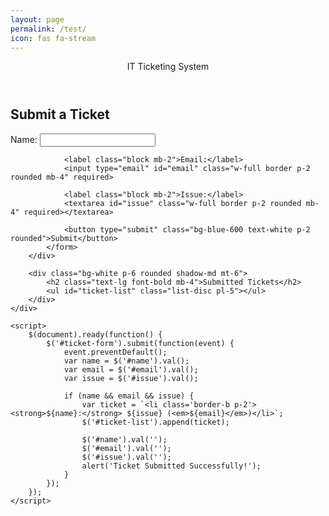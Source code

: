 ```yaml
---
layout: page
permalink: /test/
icon: fas fa-stream
---
```


<!DOCTYPE html>
<html>
<head>
    <title>IT Ticketing System</title>
    <meta charset="UTF-8">
    <meta name="viewport" content="width=device-width, initial-scale=1.0">
    <link rel="stylesheet" href="https://cdnjs.cloudflare.com/ajax/libs/tailwindcss/2.2.19/tailwind.min.css">
    <script src="https://cdnjs.cloudflare.com/ajax/libs/jquery/3.6.0/jquery.min.js"></script>
</head>
<body class="bg-gray-100">
    <header class="bg-blue-600 text-white p-4 text-center text-xl">
        IT Ticketing System
    </header>
    <div class="container mx-auto p-4">
        <div class="bg-white p-6 rounded shadow-md">
            <h2 class="text-lg font-bold mb-4">Submit a Ticket</h2>
            <form id="ticket-form">
                <label class="block mb-2">Name:</label>
                <input type="text" id="name" class="w-full border p-2 rounded mb-4" required>
                
                <label class="block mb-2">Email:</label>
                <input type="email" id="email" class="w-full border p-2 rounded mb-4" required>
                
                <label class="block mb-2">Issue:</label>
                <textarea id="issue" class="w-full border p-2 rounded mb-4" required></textarea>
                
                <button type="submit" class="bg-blue-600 text-white p-2 rounded">Submit</button>
            </form>
        </div>

        <div class="bg-white p-6 rounded shadow-md mt-6">
            <h2 class="text-lg font-bold mb-4">Submitted Tickets</h2>
            <ul id="ticket-list" class="list-disc pl-5"></ul>
        </div>
    </div>
    
    <script>
        $(document).ready(function() {
            $('#ticket-form').submit(function(event) {
                event.preventDefault();
                var name = $('#name').val();
                var email = $('#email').val();
                var issue = $('#issue').val();
                
                if (name && email && issue) {
                    var ticket = `<li class='border-b p-2'><strong>${name}:</strong> ${issue} (<em>${email}</em>)</li>`;
                    $('#ticket-list').append(ticket);
                    
                    $('#name').val('');
                    $('#email').val('');
                    $('#issue').val('');
                    alert('Ticket Submitted Successfully!');
                }
            });
        });
    </script>
</body>
</html>
